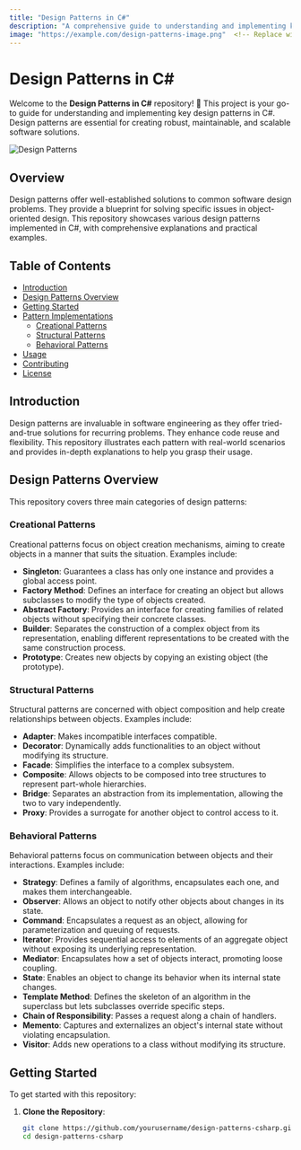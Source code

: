 ```yaml
---
title: "Design Patterns in C#"
description: "A comprehensive guide to understanding and implementing key design patterns in C#."
image: "https://example.com/design-patterns-image.png"  <!-- Replace with an actual image URL -->
---
```


# Design Patterns in C#

Welcome to the **Design Patterns in C#** repository! 🎉 This project is your go-to guide for understanding and implementing key design patterns in C#. Design patterns are essential for creating robust, maintainable, and scalable software solutions.

![Design Patterns](https://example.com/design-patterns-image.png) <!-- Replace with an actual image URL -->

## Overview

Design patterns offer well-established solutions to common software design problems. They provide a blueprint for solving specific issues in object-oriented design. This repository showcases various design patterns implemented in C#, with comprehensive explanations and practical examples.

## Table of Contents

- [Introduction](#introduction)
- [Design Patterns Overview](#design-patterns-overview)
- [Getting Started](#getting-started)
- [Pattern Implementations](#pattern-implementations)
  - [Creational Patterns](#creational-patterns)
  - [Structural Patterns](#structural-patterns)
  - [Behavioral Patterns](#behavioral-patterns)
- [Usage](#usage)
- [Contributing](#contributing)
- [License](#license)

## Introduction

Design patterns are invaluable in software engineering as they offer tried-and-true solutions for recurring problems. They enhance code reuse and flexibility. This repository illustrates each pattern with real-world scenarios and provides in-depth explanations to help you grasp their usage.

## Design Patterns Overview

This repository covers three main categories of design patterns:

### Creational Patterns

Creational patterns focus on object creation mechanisms, aiming to create objects in a manner that suits the situation. Examples include:

- **Singleton**: Guarantees a class has only one instance and provides a global access point.
- **Factory Method**: Defines an interface for creating an object but allows subclasses to modify the type of objects created.
- **Abstract Factory**: Provides an interface for creating families of related objects without specifying their concrete classes.
- **Builder**: Separates the construction of a complex object from its representation, enabling different representations to be created with the same construction process.
- **Prototype**: Creates new objects by copying an existing object (the prototype).

### Structural Patterns

Structural patterns are concerned with object composition and help create relationships between objects. Examples include:

- **Adapter**: Makes incompatible interfaces compatible.
- **Decorator**: Dynamically adds functionalities to an object without modifying its structure.
- **Facade**: Simplifies the interface to a complex subsystem.
- **Composite**: Allows objects to be composed into tree structures to represent part-whole hierarchies.
- **Bridge**: Separates an abstraction from its implementation, allowing the two to vary independently.
- **Proxy**: Provides a surrogate for another object to control access to it.

### Behavioral Patterns

Behavioral patterns focus on communication between objects and their interactions. Examples include:

- **Strategy**: Defines a family of algorithms, encapsulates each one, and makes them interchangeable.
- **Observer**: Allows an object to notify other objects about changes in its state.
- **Command**: Encapsulates a request as an object, allowing for parameterization and queuing of requests.
- **Iterator**: Provides sequential access to elements of an aggregate object without exposing its underlying representation.
- **Mediator**: Encapsulates how a set of objects interact, promoting loose coupling.
- **State**: Enables an object to change its behavior when its internal state changes.
- **Template Method**: Defines the skeleton of an algorithm in the superclass but lets subclasses override specific steps.
- **Chain of Responsibility**: Passes a request along a chain of handlers.
- **Memento**: Captures and externalizes an object's internal state without violating encapsulation.
- **Visitor**: Adds new operations to a class without modifying its structure.

## Getting Started

To get started with this repository:

1. **Clone the Repository**:
   ```bash
   git clone https://github.com/yourusername/design-patterns-csharp.git
   cd design-patterns-csharp
